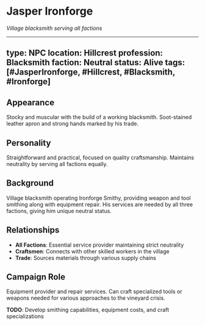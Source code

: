 # Jasper Ironforge
*Village blacksmith serving all factions*

---
type: NPC
location: Hillcrest
profession: Blacksmith
faction: Neutral
status: Alive
tags: [#JasperIronforge, #Hillcrest, #Blacksmith, #Ironforge]
---

## Appearance
Stocky and muscular with the build of a working blacksmith. Soot-stained leather apron and strong hands marked by his trade.

## Personality
Straightforward and practical, focused on quality craftsmanship. Maintains neutrality by serving all factions equally.

## Background
Village blacksmith operating Ironforge Smithy, providing weapon and tool smithing along with equipment repair. His services are needed by all three factions, giving him unique neutral status.

## Relationships
- **All Factions**: Essential service provider maintaining strict neutrality
- **Craftsmen**: Connects with other skilled workers in the village
- **Trade**: Sources materials through various supply chains

## Campaign Role
Equipment provider and repair services. Can craft specialized tools or weapons needed for various approaches to the vineyard crisis.

**TODO**: Develop smithing capabilities, equipment costs, and craft specializations
